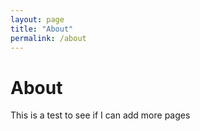 ```yaml
---
layout: page
title: "About"
permalink: /about
---
```

# About

This is a test to see if I can add more pages
